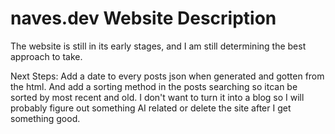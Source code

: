 # naves.dev Website Description

The website is still in its early stages, and I am still determining the best approach to take.

Next Steps: Add a date to every posts json when generated and gotten from the html. And add a sorting method in the posts searching so itcan be sorted by most recent and old. I don't want to turn it into a blog so I will probably figure out something AI related or delete the site after I get something good.
